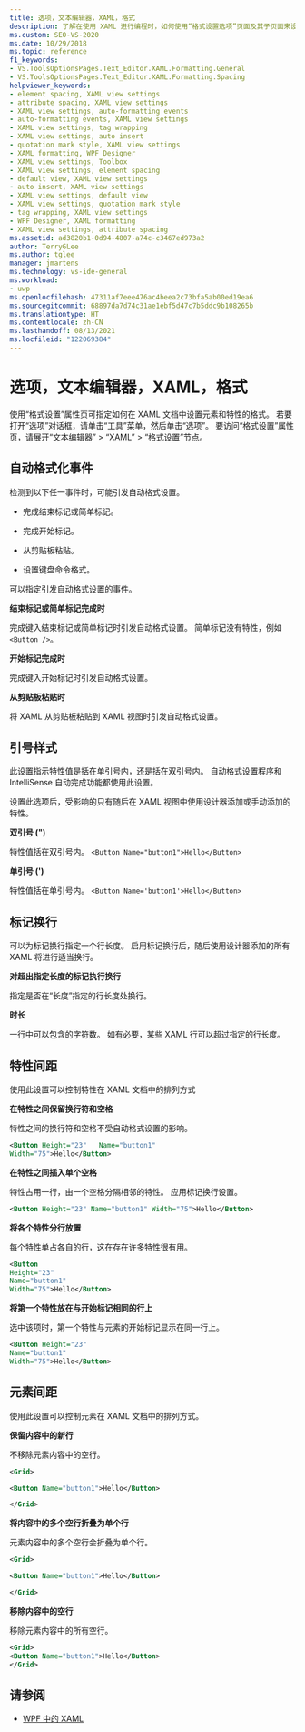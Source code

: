 ```yaml
---
title: 选项，文本编辑器，XAML，格式
description: 了解在使用 XAML 进行编程时，如何使用“格式设置选项”页面及其子页面来设置代码编辑器中的代码格式设置选项。
ms.custom: SEO-VS-2020
ms.date: 10/29/2018
ms.topic: reference
f1_keywords:
- VS.ToolsOptionsPages.Text_Editor.XAML.Formatting.General
- VS.ToolsOptionsPages.Text_Editor.XAML.Formatting.Spacing
helpviewer_keywords:
- element spacing, XAML view settings
- attribute spacing, XAML view settings
- XAML view settings, auto-formatting events
- auto-formatting events, XAML view settings
- XAML view settings, tag wrapping
- XAML view settings, auto insert
- quotation mark style, XAML view settings
- XAML formatting, WPF Designer
- XAML view settings, Toolbox
- XAML view settings, element spacing
- default view, XAML view settings
- auto insert, XAML view settings
- XAML view settings, default view
- XAML view settings, quotation mark style
- tag wrapping, XAML view settings
- WPF Designer, XAML formatting
- XAML view settings, attribute spacing
ms.assetid: ad3820b1-0d94-4807-a74c-c3467ed973a2
author: TerryGLee
ms.author: tglee
manager: jmartens
ms.technology: vs-ide-general
ms.workload:
- uwp
ms.openlocfilehash: 47311af7eee476ac4beea2c73bfa5ab00ed19ea6
ms.sourcegitcommit: 68897da7d74c31ae1ebf5d47c7b5ddc9b108265b
ms.translationtype: HT
ms.contentlocale: zh-CN
ms.lasthandoff: 08/13/2021
ms.locfileid: "122069384"
---
```

# <a name="options-text-editor-xaml-formatting"></a>选项，文本编辑器，XAML，格式

使用“格式设置”属性页可指定如何在 XAML 文档中设置元素和特性的格式。 若要打开“选项”对话框，请单击“工具”菜单，然后单击“选项”。 要访问“格式设置”属性页，请展开“文本编辑器” > “XAML” > “格式设置”节点。

## <a name="auto-formatting-events"></a>自动格式化事件

检测到以下任一事件时，可能引发自动格式设置。

- 完成结束标记或简单标记。

- 完成开始标记。

- 从剪贴板粘贴。

- 设置键盘命令格式。

可以指定引发自动格式设置的事件。

**结束标记或简单标记完成时**

完成键入结束标记或简单标记时引发自动格式设置。 简单标记没有特性，例如 `<Button />`。

**开始标记完成时**

完成键入开始标记时引发自动格式设置。

**从剪贴板粘贴时**

将 XAML 从剪贴板粘贴到 XAML 视图时引发自动格式设置。

## <a name="quotation-mark-style"></a>引号样式

此设置指示特性值是括在单引号内，还是括在双引号内。 自动格式设置程序和 IntelliSense 自动完成功能都使用此设置。

设置此选项后，受影响的只有随后在 XAML 视图中使用设计器添加或手动添加的特性。

**双引号 (")**

特性值括在双引号内。
`<Button Name="button1">Hello</Button>`

**单引号 (')**

特性值括在单引号内。
`<Button Name='button1'>Hello</Button>`

## <a name="tag-wrapping"></a>标记换行

可以为标记换行指定一个行长度。 启用标记换行后，随后使用设计器添加的所有 XAML 将进行适当换行。

**对超出指定长度的标记执行换行**

指定是否在“长度”指定的行长度处换行。

**时长**

一行中可以包含的字符数。 如有必要，某些 XAML 行可以超过指定的行长度。

## <a name="attribute-spacing"></a>特性间距

使用此设置可以控制特性在 XAML 文档中的排列方式

**在特性之间保留换行符和空格**

特性之间的换行符和空格不受自动格式设置的影响。

```xml
<Button Height="23"   Name="button1"
Width="75">Hello</Button>
```

**在特性之间插入单个空格**

特性占用一行，由一个空格分隔相邻的特性。 应用标记换行设置。

```xml
<Button Height="23" Name="button1" Width="75">Hello</Button>
```

**将各个特性分行放置**

每个特性单占各自的行，这在存在许多特性很有用。

```xml
<Button
Height="23"
Name="button1"
Width="75">Hello</Button>
```

**将第一个特性放在与开始标记相同的行上**

选中该项时，第一个特性与元素的开始标记显示在同一行上。

```xml
<Button Height="23"
Name="button1"
Width="75">Hello</Button>
```

## <a name="element-spacing"></a>元素间距

使用此设置可以控制元素在 XAML 文档中的排列方式。

**保留内容中的新行**

不移除元素内容中的空行。

```xml
<Grid>

<Button Name="button1">Hello</Button>

</Grid>
```

**将内容中的多个空行折叠为单个行**

元素内容中的多个空行会折叠为单个行。

```xml
<Grid>

<Button Name="button1">Hello</Button>

</Grid>
```

**移除内容中的空行**

移除元素内容中的所有空行。

```xml
<Grid>
<Button Name="button1">Hello</Button>
</Grid>
```

## <a name="see-also"></a>请参阅

- [WPF 中的 XAML](/dotnet/framework/wpf/advanced/xaml-in-wpf)
